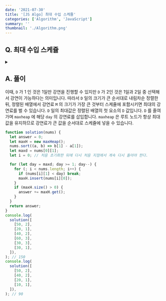 ```yaml
---
date: '2021-07-30'
title: '[JS Algo] 최대 수입 스케쥴'
categories: ['Algorithm', 'JavaScript']
summary: ''
thumbnail: './Algorithm.png'
---
```


## Q. 최대 수입 스케쥴

<details>
<summary></summary>
<div markdown="1">       
N 개의 기업에서 강연을 요청해왔습니다. 각 기업은 D일 안에 와서 강연을 해주면 M만큼의 강연료를 지급하기로 했습니다. 가장 돈을 많이 벌 수 있는 스케쥴을 짜야합니다.
</div>
</details>

## A. 풀이
이때, `D` 가 1 인 것은 1일만 강연을 진행할 수 있지만 `D` 가 2인 것은 1일과 2일 중 선택해서 강연이 가능하다는 의미입니다. 따라서 `D` 일의 크기가 큰 순서대로 내림차순 정렬한 뒤, 정렬된 배열에서 강연료 `M` 의 크기가 가장 큰 것부터 스케쥴에 포함시키면 최대의 강연료를 벌 수 있습니다. `D` 일의 최대값은 정렬된 배열의 첫 요소의 `D` 값입니다. `D` 를 줄여가며 `maxheap` 에 해당 `day` 의 강연료를 삽입합니다. `maxheap` 은 루트 노드가 항상 최대값을 유지하므로 강연료가 큰 값을 순서대로 스케쥴에 넣을 수 있습니다.

```javascript
function solution(nums) {
  let answer = 0;
  let maxH = new maxHeap();
  nums.sort((a, b) => b[1] - a[1]);
  let maxd = nums[0][1];
  let i = 0; // 처음 초기화한 뒤에 다시 처음 지점에서 계속 다시 돌아야 한다.

  for (let day = maxd; day >= 1; day--) {
    for (; i < nums.length; i++) {
      if (nums[i][1] < day) break;
      maxH.insert(nums[i][0]);
    }
    if (maxH.size() > 0) {
      answer += maxH.get();
    }
  }
  return answer;
}
console.log(
  solution([
    [50, 2],
    [20, 1],
    [40, 2],
    [60, 3],
    [30, 3],
    [30, 1],
  ]),
); // 150
console.log(
  solution([
    [50, 2],
    [40, 2],
    [20, 1],
    [10, 1],
  ]),
); // 90
```
